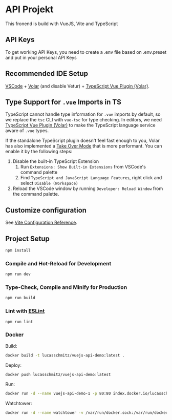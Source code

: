 # API Projekt

This fronend is build with VueJS, Vite and TypeScript

## API Keys

To get working API Keys, you need to create a .env file based on .env.preset and put in your personal API Keys

## Recommended IDE Setup

[VSCode](https://code.visualstudio.com/) + [Volar](https://marketplace.visualstudio.com/items?itemName=Vue.volar) (and disable Vetur) + [TypeScript Vue Plugin (Volar)](https://marketplace.visualstudio.com/items?itemName=Vue.vscode-typescript-vue-plugin).

## Type Support for `.vue` Imports in TS

TypeScript cannot handle type information for `.vue` imports by default, so we replace the `tsc` CLI with `vue-tsc` for type checking. In editors, we need [TypeScript Vue Plugin (Volar)](https://marketplace.visualstudio.com/items?itemName=Vue.vscode-typescript-vue-plugin) to make the TypeScript language service aware of `.vue` types.

If the standalone TypeScript plugin doesn't feel fast enough to you, Volar has also implemented a [Take Over Mode](https://github.com/johnsoncodehk/volar/discussions/471#discussioncomment-1361669) that is more performant. You can enable it by the following steps:

1. Disable the built-in TypeScript Extension
   1. Run `Extensions: Show Built-in Extensions` from VSCode's command palette
   2. Find `TypeScript and JavaScript Language Features`, right click and select `Disable (Workspace)`
2. Reload the VSCode window by running `Developer: Reload Window` from the command palette.

## Customize configuration

See [Vite Configuration Reference](https://vitejs.dev/config/).

## Project Setup

```sh
npm install
```

### Compile and Hot-Reload for Development

```sh
npm run dev
```

### Type-Check, Compile and Minify for Production

```sh
npm run build
```

### Lint with [ESLint](https://eslint.org/)

```sh
npm run lint
```

### Docker

Build:

```sh
docker build -t lucasschmitz/vuejs-api-demo:latest .
```

Deploy:

```sh
docker push lucasschmitz/vuejs-api-demo:latest
```

Run:

```sh
docker run -d --name vuejs-api-demo-1 -p 80:80 index.docker.io/lucasschmitz/vuejs-api-demo:latest
```

Watchtower:

```sh
docker run -d --name watchtower -v /var/run/docker.sock:/var/run/docker.sock -v /home/lucasschmitz/.docker/config.json:/config.json containrrr/watchtower --interval 300
```

</details>
